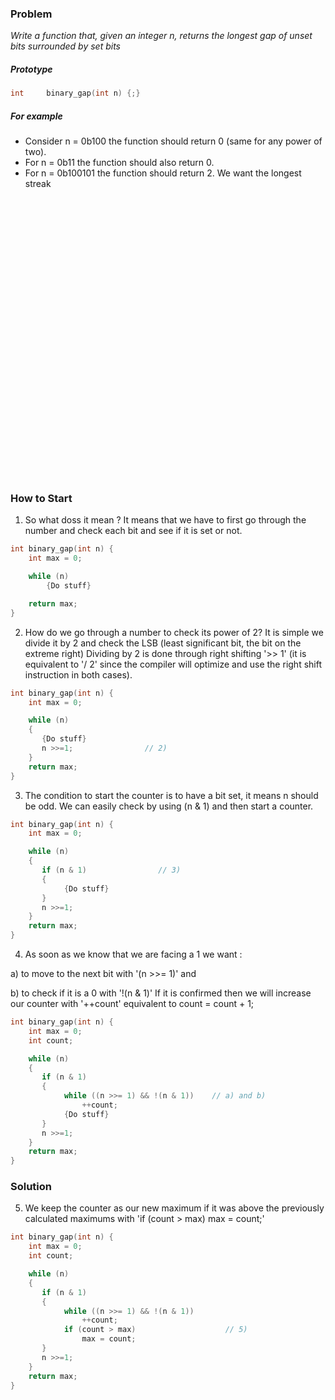 ### Problem

*Write a function that, given an integer n, returns the longest gap of unset bits surrounded by set bits*

##### Prototype
```c++
int     binary_gap(int n) {;}
```

##### For example
* Consider n = 0b100 the function should return 0 (same for any power of two).
* For n = 0b11 the function should also return 0.
* For n = 0b100101 the function should return 2. We want the longest streak


<pre>




























</pre>

### How to Start
1) So what doss it mean ? It means that we have to first go through the number and check each bit and see if it is set or not.

```c++
int binary_gap(int n) {
    int max = 0;

    while (n)
        {Do stuff}

    return max;
}
```

2) How do we go through a number to check its power of 2? It is simple we divide it by 2 and check the LSB (least significant bit, the bit on the extreme right) Dividing by 2 is done through right shifting '>> 1' (it is equivalent to '/ 2' since the compiler will optimize and use the right shift instruction in both cases).

```c++
int binary_gap(int n) {
    int max = 0;

    while (n)
    {
       {Do stuff}
       n >>=1;                // 2)
    }    
    return max;
}
```

3) The condition to start the counter is to have a bit set, it means n should be odd. We can easily check by using (n & 1) and then start a counter.

```c++
int binary_gap(int n) {
    int max = 0;

    while (n)
    {
       if (n & 1)                // 3)
       {
            {Do stuff}
       }
       n >>=1;
    }    
    return max;
}
```

4) As soon as we know that we are facing a 1 we want :

a) to move to the next bit with '(n >>= 1)' and

b) to check if it is a 0 with '!(n & 1)' If it is confirmed then we will increase our counter with '++count' equivalent to count = count + 1;

```c++
int binary_gap(int n) {
    int max = 0;
    int count;

    while (n)
    {
       if (n & 1)
       {
            while ((n >>= 1) && !(n & 1))    // a) and b)
                ++count;
            {Do stuff}
       }
       n >>=1;
    }    
    return max;
}
```

### Solution
5) We keep the counter as our new maximum if it was above the previously calculated maximums with 'if (count > max) max = count;'

```c++
int binary_gap(int n) {
    int max = 0;
    int count;

    while (n)
    {
       if (n & 1)
       {
            while ((n >>= 1) && !(n & 1))
                ++count;
            if (count > max)                    // 5)
                max = count;
       }
       n >>=1;
    }    
    return max;
}
```
